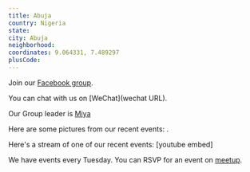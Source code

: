 ```yaml
---
title: Abuja
country: Nigeria
state: 
city: Abuja
neighborhood: 
coordinates: 9.064331, 7.489297
plusCode:
---
```

Join our [Facebook group](https://www.facebook.com/groups/abuja.free.code.camp).

You can chat with us on [WeChat](wechat URL).

Our Group leader is [Miya](freecodecamp.org/miya)

Here are some pictures from our recent events:
![]().

Here's a stream of one of our recent events:
[youtube embed]

We have events every Tuesday. You can RSVP for an event on [meetup](meetupurl).
